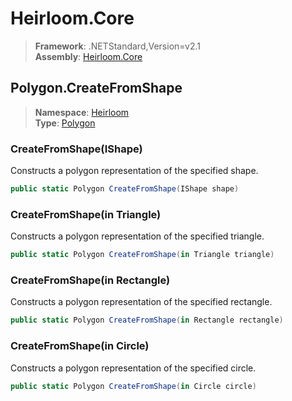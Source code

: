 # Heirloom.Core

> **Framework**: .NETStandard,Version=v2.1  
> **Assembly**: [Heirloom.Core][0]  

## Polygon.CreateFromShape

> **Namespace**: [Heirloom][0]  
> **Type**: [Polygon][1]  

### CreateFromShape(IShape)

Constructs a polygon representation of the specified shape.

```cs
public static Polygon CreateFromShape(IShape shape)
```

### CreateFromShape(in Triangle)

Constructs a polygon representation of the specified triangle.

```cs
public static Polygon CreateFromShape(in Triangle triangle)
```

### CreateFromShape(in Rectangle)

Constructs a polygon representation of the specified rectangle.

```cs
public static Polygon CreateFromShape(in Rectangle rectangle)
```

### CreateFromShape(in Circle)

Constructs a polygon representation of the specified circle.

```cs
public static Polygon CreateFromShape(in Circle circle)
```

[0]: ../../../Heirloom.Core.md
[1]: ../Polygon.md

